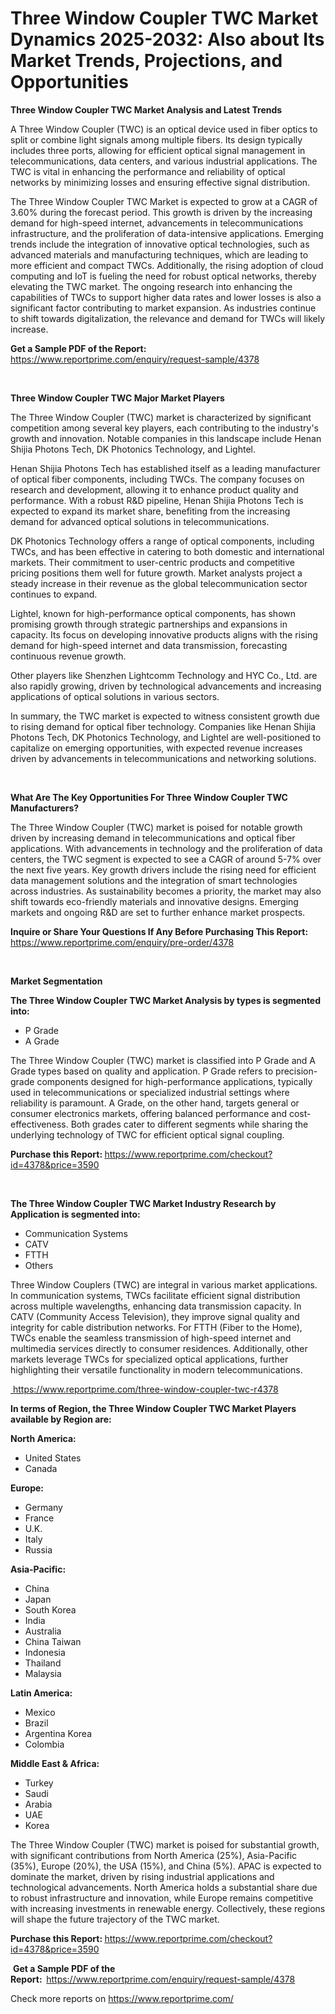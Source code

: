 <p><h1>Three Window Coupler TWC Market Dynamics 2025-2032: Also about Its Market Trends, Projections, and Opportunities</h1></p><p><strong>Three Window Coupler TWC Market Analysis and Latest Trends</strong></p>
<p><p>A Three Window Coupler (TWC) is an optical device used in fiber optics to split or combine light signals among multiple fibers. Its design typically includes three ports, allowing for efficient optical signal management in telecommunications, data centers, and various industrial applications. The TWC is vital in enhancing the performance and reliability of optical networks by minimizing losses and ensuring effective signal distribution.</p><p>The Three Window Coupler TWC Market is expected to grow at a CAGR of 3.60% during the forecast period. This growth is driven by the increasing demand for high-speed internet, advancements in telecommunications infrastructure, and the proliferation of data-intensive applications. Emerging trends include the integration of innovative optical technologies, such as advanced materials and manufacturing techniques, which are leading to more efficient and compact TWCs. Additionally, the rising adoption of cloud computing and IoT is fueling the need for robust optical networks, thereby elevating the TWC market. The ongoing research into enhancing the capabilities of TWCs to support higher data rates and lower losses is also a significant factor contributing to market expansion. As industries continue to shift towards digitalization, the relevance and demand for TWCs will likely increase.</p></p>
<p><strong>Get a Sample PDF of the Report:&nbsp;</strong> <a href="https://www.reportprime.com/enquiry/request-sample/4378?utm_campaign=3175&utm_medium=2&utm_source=Github&utm_content=ia&utm_term=19032025&utm_id=three-window-coupler-twc">https://www.reportprime.com/enquiry/request-sample/4378</a></p>
<p>&nbsp;</p>
<p><strong>Three Window Coupler TWC Major Market Players</strong></p>
<p><p>The Three Window Coupler (TWC) market is characterized by significant competition among several key players, each contributing to the industry's growth and innovation. Notable companies in this landscape include Henan Shijia Photons Tech, DK Photonics Technology, and Lightel.</p><p>Henan Shijia Photons Tech has established itself as a leading manufacturer of optical fiber components, including TWCs. The company focuses on research and development, allowing it to enhance product quality and performance. With a robust R&D pipeline, Henan Shijia Photons Tech is expected to expand its market share, benefiting from the increasing demand for advanced optical solutions in telecommunications.</p><p>DK Photonics Technology offers a range of optical components, including TWCs, and has been effective in catering to both domestic and international markets. Their commitment to user-centric products and competitive pricing positions them well for future growth. Market analysts project a steady increase in their revenue as the global telecommunication sector continues to expand.</p><p>Lightel, known for high-performance optical components, has shown promising growth through strategic partnerships and expansions in capacity. Its focus on developing innovative products aligns with the rising demand for high-speed internet and data transmission, forecasting continuous revenue growth.</p><p>Other players like Shenzhen Lightcomm Technology and HYC Co., Ltd. are also rapidly growing, driven by technological advancements and increasing applications of optical solutions in various sectors.</p><p>In summary, the TWC market is expected to witness consistent growth due to rising demand for optical fiber technology. Companies like Henan Shijia Photons Tech, DK Photonics Technology, and Lightel are well-positioned to capitalize on emerging opportunities, with expected revenue increases driven by advancements in telecommunications and networking solutions.</p></p>
<p>&nbsp;</p>
<p><strong>What Are The Key Opportunities For Three Window Coupler TWC Manufacturers?</strong></p>
<p><p>The Three Window Coupler (TWC) market is poised for notable growth driven by increasing demand in telecommunications and optical fiber applications. With advancements in technology and the proliferation of data centers, the TWC segment is expected to see a CAGR of around 5-7% over the next five years. Key growth drivers include the rising need for efficient data management solutions and the integration of smart technologies across industries. As sustainability becomes a priority, the market may also shift towards eco-friendly materials and innovative designs. Emerging markets and ongoing R&D are set to further enhance market prospects.</p></p>
<p><strong>Inquire or Share Your Questions If Any Before Purchasing This Report:</strong> <a href="https://www.reportprime.com/enquiry/pre-order/4378?utm_campaign=3175&utm_medium=2&utm_source=Github&utm_content=ia&utm_term=19032025&utm_id=three-window-coupler-twc">https://www.reportprime.com/enquiry/pre-order/4378</a></p>
<p>&nbsp;</p>
<p><strong>Market Segmentation</strong></p>
<p><strong>The Three Window Coupler TWC Market Analysis by types is segmented into:</strong></p>
<p><ul><li>P Grade</li><li>A Grade</li></ul></p>
<p><p>The Three Window Coupler (TWC) market is classified into P Grade and A Grade types based on quality and application. P Grade refers to precision-grade components designed for high-performance applications, typically used in telecommunications or specialized industrial settings where reliability is paramount. A Grade, on the other hand, targets general or consumer electronics markets, offering balanced performance and cost-effectiveness. Both grades cater to different segments while sharing the underlying technology of TWC for efficient optical signal coupling.</p></p>
<p><strong>Purchase this Report:&nbsp;</strong><a href="https://www.reportprime.com/checkout?id=4378&price=3590&utm_campaign=3175&utm_medium=2&utm_source=Github&utm_content=ia&utm_term=19032025&utm_id=three-window-coupler-twc">https://www.reportprime.com/checkout?id=4378&price=3590</a></p>
<p>&nbsp;</p>
<p><strong>The Three Window Coupler TWC Market Industry Research by Application is segmented into:</strong></p>
<p><ul><li>Communication Systems</li><li>CATV</li><li>FTTH</li><li>Others</li></ul></p>
<p><p>Three Window Couplers (TWC) are integral in various market applications. In communication systems, TWCs facilitate efficient signal distribution across multiple wavelengths, enhancing data transmission capacity. In CATV (Community Access Television), they improve signal quality and integrity for cable distribution networks. For FTTH (Fiber to the Home), TWCs enable the seamless transmission of high-speed internet and multimedia services directly to consumer residences. Additionally, other markets leverage TWCs for specialized optical applications, further highlighting their versatile functionality in modern telecommunications.</p></p>
<p><a href="https://www.reportprime.com/three-window-coupler-twc-r4378?utm_campaign=3175&utm_medium=2&utm_source=Github&utm_content=ia&utm_term=19032025&utm_id=three-window-coupler-twc">&nbsp;https://www.reportprime.com/three-window-coupler-twc-r4378</a></p>
<p><strong>In terms of Region, the Three Window Coupler TWC Market Players available by Region are:</strong></p>
<p>
    <p> <strong> North America: </strong>
        <ul>
            <li>United States</li>
            <li>Canada</li>
        </ul>
        </p> 
    <p> <strong> Europe: </strong>
        <ul>
            <li>Germany</li>
            <li>France</li>
            <li>U.K.</li>
            <li>Italy</li>
            <li>Russia</li>
        </ul>
        </p> 
    <p> <strong> Asia-Pacific: </strong>
        <ul>
            <li>China</li>
            <li>Japan</li>
            <li>South Korea</li>
            <li>India</li>
            <li>Australia</li>
            <li>China Taiwan</li>
            <li>Indonesia</li>
            <li>Thailand</li>
            <li>Malaysia</li>
        </ul>
        </p> 
    <p> <strong> Latin America: </strong>
        <ul>
            <li>Mexico</li>
            <li>Brazil</li>
            <li>Argentina Korea</li>
            <li>Colombia</li>
        </ul>
        </p> 
    <p> <strong> Middle East & Africa: </strong>
        <ul>
            <li>Turkey</li>
            <li>Saudi</li>
            <li>Arabia</li>
            <li>UAE</li>
            <li>Korea</li>
        </ul>
    </p>
    </p>
<p><p>The Three Window Coupler (TWC) market is poised for substantial growth, with significant contributions from North America (25%), Asia-Pacific (35%), Europe (20%), the USA (15%), and China (5%). APAC is expected to dominate the market, driven by rising industrial applications and technological advancements. North America holds a substantial share due to robust infrastructure and innovation, while Europe remains competitive with increasing investments in renewable energy. Collectively, these regions will shape the future trajectory of the TWC market.</p></p>
<p><strong>Purchase this Report: </strong><a href="https://www.reportprime.com/checkout?id=4378&price=3590&utm_campaign=3175&utm_medium=2&utm_source=Github&utm_content=ia&utm_term=19032025&utm_id=three-window-coupler-twc">https://www.reportprime.com/checkout?id=4378&price=3590</a></p>
<p>&nbsp;<strong>Get a Sample PDF of the Report:&nbsp;&nbsp;</strong><a href="https://www.reportprime.com/enquiry/request-sample/4378?utm_campaign=3175&utm_medium=2&utm_source=Github&utm_content=ia&utm_term=19032025&utm_id=three-window-coupler-twc">https://www.reportprime.com/enquiry/request-sample/4378</a></p>
<p><strong></strong></p>
<p>Check more reports on <a href="https://www.reportprime.com/?utm_campaign=3175&utm_medium=2&utm_source=Github&utm_content=ia&utm_term=19032025&utm_id=three-window-coupler-twc">https://www.reportprime.com/</a></p>